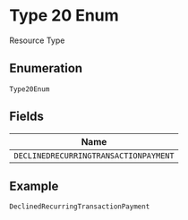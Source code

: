 
# Type 20 Enum

Resource Type

## Enumeration

`Type20Enum`

## Fields

| Name |
|  --- |
| `DECLINEDRECURRINGTRANSACTIONPAYMENT` |

## Example

```
DeclinedRecurringTransactionPayment
```

